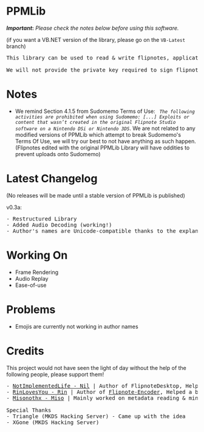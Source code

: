 # PPMLib

**_Important_:** *Please check the notes below before using this software.*

(if you want a VB.NET version of the library, please go on the `VB-Latest` branch)

<pre>
This library can be used to read & write flipnotes, application such as players or exporters can be made with this library

We will not provide the private key required to sign flipnotes, you will have to find it online or get the key yourself.
</pre>

# Notes
- We remind Section 4.1.5 from Sudomemo Terms of Use: *``` The following activities are prohibited when using Sudomemo: [...] Exploits or content that wasn’t created in the original Flipnote Studio software on a Nintendo DSi or Nintendo 3DS```*. We are not related to any modified versions of PPMLib which attempt to break Sudomemo's Terms Of Use, we will try our best to not have anything as such happen. (Flipnotes edited with the original PPMLib Library will have oddities to prevent uploads onto Sudomemo)

# Latest Changelog
(No releases will be made until a stable version of PPMLib is published)

v0.3a:
<pre>
- Restructured Library
- Added Audio Decoding (working!)
- Author's names are Unicode-compatible thanks to the explanation provided by <a href="https://github.com/Sudomemo/Sudofont">Sudofont</a> [may be buggy]
</pre>

# Working On
  - Frame Rendering
  - Audio Replay
  - Ease-of-use

# Problems
  - Emojis are currently not working in author names

# Credits
This project would not have seen the light of day without the help of the following people, please support them!
<pre>
- <a href="https://github.com/NotImplementedLife">NotImplementedLife - Nil</a> | Author of FlipnoteDesktop, Helped a bunch with frame rendering & metadata reading
- <a href="https://github.com/RinLovesYou">RinLovesYou - Rin</a> | Author of <a href="https://github.com/RinLovesYou/Flipnote-Encoder">Flipnote-Encoder</a>, Helped a bunch with frame rendering & sound reading
- <a href="https://github.com/miso-xyz">Misonothx - Miso</a> | Mainly worked on metadata reading & minimal stuff such as descriptions

Special Thanks
- Triangle (MKDS Hacking Server) - Came up with the idea
- XGone (MKDS Hacking Server)
</pre>
